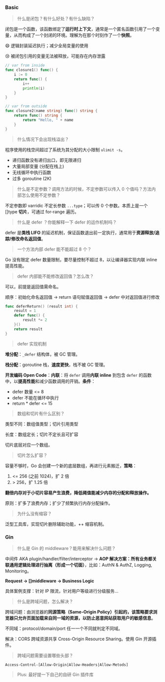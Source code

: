 ### Basic

> 什么是闭包？有什么好处？有什么缺陷？

闭包是一个函数，该函数绑定了**运行时上下文**，通常是一个匿名函数引用了一个变量，从而构成了一个封闭的环境。理解为在那个时刻作了一个**快照**。

:smile: 逻辑封装延迟执行；减少全局变量的使用

:cry: 被闭包引用的变量无法被释放，可能存在内存泄露

```go
// var from inside
func closure1() func() {
	i := 0
	return func() {
		i++
        println(i)
	}
}

// var from outside
func closure2(name string) func() string {
	return func() string {
		return "Hello, " + name
	}
}
```

> 什么情况下会出现栈溢出？

程序使用的栈空间超过了系统为其分配的大小限制 `ulimit -s`。

- 递归函数没有递归出口，即无限递归
- 大量局部变量 (分配在栈上)
- 无线循环中执行函数
- 过多 goroutine (2K)

> 什么是不定参数？调用方法的时候，不定参数可以传入 0 个值吗？方法内部怎么使用不定参数？

不定参数即 varridic 不定长参数 `...type`；可以传 0 个参数。本质上是一个 []type **切片**，可通过 for-range 遍历。

> 什么是 defer ？你能解释一下 defer 的运作机制吗？

defer 是**类栈 LIFO** 的延迟机制，保证函数退出前一定执行，通常用于**资源释放/追踪/修改命名返回值**。

> 一个方法内部 defer 能不能超过 8 个？

Go 没有限定 defer 数量限制，要尽量控制不超过 8，以让编译器实现内联 inline 提高性能。

> defer 内部能不能修改返回值？怎么改？

可以，前提是返回值需命名。

顺序：初始化命名返回值 → return 语句赋值返回值 → defer 中对返回值进行修改

```go
func deferReturn() (result int) {
	result = 1
	defer func() {
		result *= 2
	}()
	return result
}
```

> defer 实现机制

**堆分配**：`_defer` 结构体，被 GC 管理。

**栈分配**：goroutine 栈，**速度更快**，栈不被 GC 管理。

**开发编码 Open Code**：**内联**：将 `defer` 调用**内联 inline** 到包含 `defer` 的函数中，以**提高性能**和减少函数调用的开销。**条件**：

- defer 数量 <= 8
- defer 不能在循环中执行
- return * defer <= 15

> 数组和切片有什么区别？

类型不同：数组值类型；切片引用类型

长度：数组定长；切片不定长且可扩容

切片底层对应一个数组。

> 切片怎么扩容？

容量不够时，Go 会创建一个新的底层数组，再进行元素搬迁，**策略**：

1. <= 256 (之前 1024)，扩 2 倍 
2. \> 256，扩 1.25 倍

**翻倍内存对于小切片容易产生浪费，降低阈值能减少内存的分配和释放操作。**

原则：扩多了浪费内存；扩少了频繁执行内存分配操作。

> 为什么没有缩容？

泛型工具库，实现切片删除辅助功能，++ 缩容机制。

### Gin

> 什么是 Gin 的 middleware？能用来解决什么问题？

中间件 AKA plugin/handler/filter/interceptor → **AOP 解决方案：所有业务都关联通用逻辑处理进行抽离（形成一个切面）**，比如：AuthN & AuthZ, Logging, Monitoring。

**Request → []middleware → Business Logic**

具体案例支撑：针对 IP 限流，针对用户等级进行分级服务...

> 什么是跨域问题，怎么解决？

跨域问题：由浏览器的**同源策略（Same-Origin Policy）**引起的，该策略要求浏览器只允许页面加载来自同一域的资源，以**防止恶意网站获取用户的敏感信息**。

不同域：protocol/domain/port 任一一个不同就判定不同域。

解决：CORS 跨域资源共享 Cross-Origin Resource Sharing。使用 Gin 开源插件。

> 跨域问题需要设置哪些头部？

`Access-Control-[Allow-Origin|Allow-Headers|Allow-Metods]`

> Plus: 最好提一下自己的自研 Gin 插件库